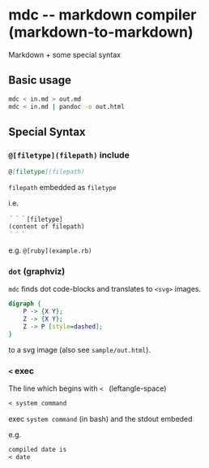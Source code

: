 # mdc -- markdown compiler (markdown-to-markdown)

Markdown + some special syntax

## Basic usage

```bash
mdc < in.md > out.md
mdc < in.md | pandoc -o out.html
```

## Special Syntax

### `@[filetype](filepath)` include

```markdown
@[filetype](filepath)
```

`filepath` embedded as `filetype`

i.e.

```
｀｀｀[filetype]
(content of filepath)
｀｀｀
```

e.g. `@[ruby](example.rb)`

### `dot` (graphviz)

`mdc` finds dot code-blocks and translates to `<svg>` images.

```dot
digraph {
    P -> {X Y};
    Z -> {X Y};
    Z -> P [style=dashed];
}
```

to a svg image (also see `sample/out.html`).

### `<` exec

The line which begins with `< ` (leftangle-space)

```markdown
< system command
```

exec `system command` (in bash) and the stdout embeded

e.g.

```markdown
compiled date is
< date
```

